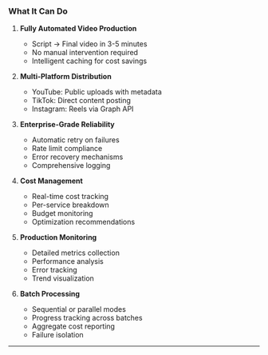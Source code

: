### What It Can Do

1. **Fully Automated Video Production**
   - Script → Final video in 3-5 minutes
   - No manual intervention required
   - Intelligent caching for cost savings

2. **Multi-Platform Distribution**
   - YouTube: Public uploads with metadata
   - TikTok: Direct content posting
   - Instagram: Reels via Graph API

3. **Enterprise-Grade Reliability**
   - Automatic retry on failures
   - Rate limit compliance
   - Error recovery mechanisms
   - Comprehensive logging

4. **Cost Management**
   - Real-time cost tracking
   - Per-service breakdown
   - Budget monitoring
   - Optimization recommendations

5. **Production Monitoring**
   - Detailed metrics collection
   - Performance analysis
   - Error tracking
   - Trend visualization

6. **Batch Processing**
   - Sequential or parallel modes
   - Progress tracking across batches
   - Aggregate cost reporting
   - Failure isolation

---
